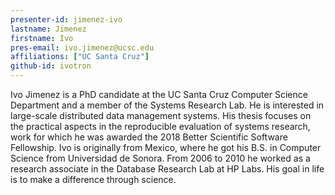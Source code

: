 ```yaml
---
presenter-id: jimenez-ivo
lastname: Jimenez
firstname: Ivo
pres-email: ivo.jimenez@ucsc.edu
affiliations: ["UC Santa Cruz"]
github-id: ivotron
---
```

Ivo Jimenez is a PhD candidate at the UC
Santa Cruz Computer Science Department and a member of the Systems
Research Lab. He is interested in large-scale distributed data
management systems. His thesis focuses on the practical aspects in the
reproducible evaluation of systems research, work for which he was
awarded the 2018 Better Scientific Software Fellowship. Ivo is
originally from Mexico, where he got his B.S. in Computer Science from
Universidad de Sonora. From 2006 to 2010 he worked as a research
associate in the Database Research Lab at HP Labs. His goal in life is
to make a difference through science. 
